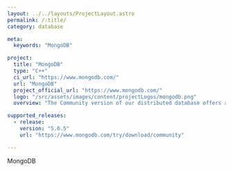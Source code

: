 ```yaml
---
layout: ../../layouts/ProjectLayout.astro
permalink: /:title/
category: database

meta:
  keywords: "MongoDB"

project:
  title: "MongoDB"
  type: "C++"
  ci_url: "https://www.mongodb.com/"
  url: "MongoDB"
  project_official_url: "https://www.mongodb.com/"
  logo: "/src/assets/images/content/projectLogos/mongodb.png"
  overview: "The Community version of our distributed database offers a flexible document data model along with support for ad-hoc queries, secondary indexing, and real-time aggregations to provide powerful ways to access and analyze your data."

supported_releases:
  - release:
    version: "5.0.5"
    url: "https://www.mongodb.com/try/download/community"

---
```


<p>MongoDB</p>
